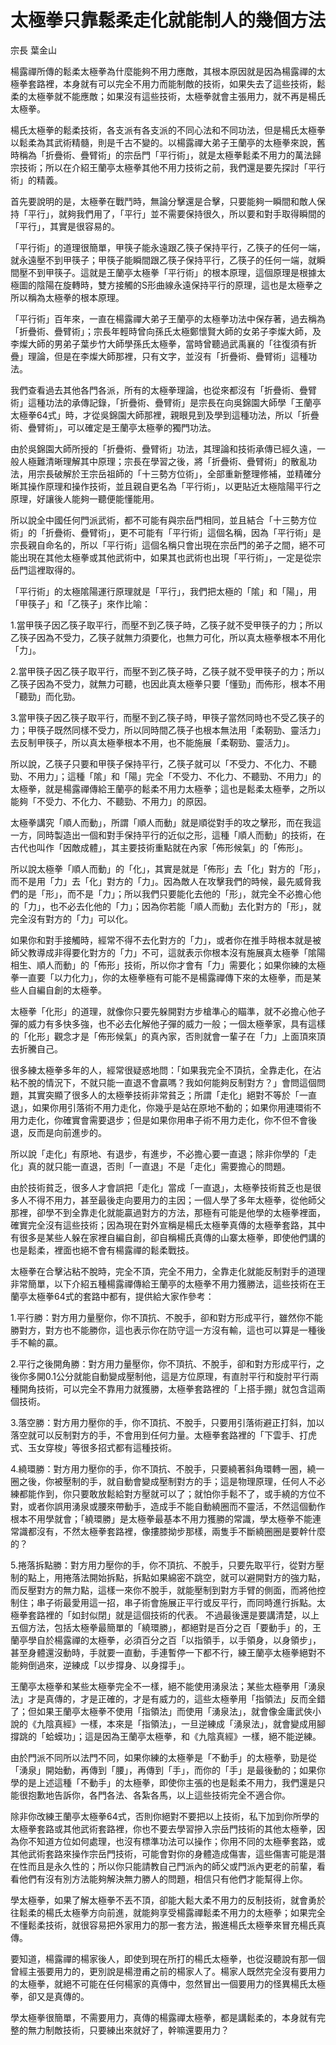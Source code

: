 # 太極拳只靠鬆柔走化就能制人的幾個方法

宗長
葉金山

楊露禪所傳的鬆柔太極拳為什麼能夠不用力應敵，其根本原因就是因為楊露禪的太極拳套路裡，本身就有可以完全不用力而能制敵的技術，如果失去了這些技術，鬆柔的太極拳就不能應敵；如果沒有這些技術，太極拳就會主張用力，就不再是楊氏太極拳。

楊氏太極拳的鬆柔技術，各支派有各支派的不同心法和不同功法，但是楊氏太極拳以鬆柔為其武術精髓，則是千古不變的。以楊露禪大弟子王蘭亭的太極拳來說，舊時稱為「折疊術、疊臂術」的宗岳門「平行術」，就是太極拳鬆柔不用力的萬法歸宗技術；所以在介紹王蘭亭太極拳其他不用力技術之前，我們還是要先探討「平行術」的精義。

首先要說明的是，太極拳在戰鬥時，無論分擊還是合擊，只要能夠一瞬間和敵人保持「平行」，就夠我們用了，「平行」並不需要保持很久，所以要和對手取得瞬間的「平行」，其實是很容易的。

「平行術」的道理很簡單，甲筷子能永遠跟乙筷子保持平行，乙筷子的任何一端，就永遠壓不到甲筷子；甲筷子能瞬間跟乙筷子保持平行，乙筷子的任何一端，就瞬間壓不到甲筷子。這就是王蘭亭太極拳「平行術」的根本原理，這個原理是根據太極圖的陰陽在旋轉時，雙方接觸的S形曲線永遠保持平行的原理，這也是太極拳之所以稱為太極拳的根本原理。

「平行術」百年來，一直在楊露禪大弟子王蘭亭的太極拳功法中保存著，過去稱為「折疊術、疊臂術」；宗長年輕時曾向孫氏太極鄭懷賢大師的女弟子李燦大師，及李燦大師的男弟子葉步竹大師學孫氏太極拳，當時曾聽過武禹襄的「往復須有折疊」理論，但是在李燦大師那裡，只有文字，並沒有「折疊術、疊臂術」這種功法。

我們查看過去其他各門各派，所有的太極拳理論，也從來都沒有「折疊術、疊臂術」這種功法的承傳記錄，「折疊術、疊臂術」是宗長在向吳錦園大師學「王蘭亭太極拳64式」時，才從吳錦園大師那裡，親眼見到及學到這種功法，所以「折疊術、疊臂術」，可以確定是王蘭亭太極拳的獨門功法。

由於吳錦園大師所授的「折疊術、疊臂術」功法，其理論和技術承傳已經久遠，一般人極難清晰理解其中原理；宗長在學習之後，將「折疊術、疊臂術」的散亂功法，用宗長破解於王宗岳祖師的「十三勢方位術」，全部重新整理修補，並精確分晰其操作原理和操作技術，並且親自更名為「平行術」，以更貼近太極陰陽平行之原理，好讓後人能夠一聽便能懂能用。

所以說全中國任何門派武術，都不可能有與宗岳門相同，並且結合「十三勢方位術」的「折疊術、疊臂術」，更不可能有「平行術」這個名稱，因為「平行術」是宗長親自命名的，所以「平行術」這個名稱只會出現在宗岳門的弟子之間，絕不可能出現在其他太極拳或其他武術中，如果其也武術也出現「平行術」，一定是從宗岳門這裡取得的。

「平行術」的太極隂陽運行原理就是「平行」，我們把太極的「隂」和「陽」，用「甲筷子」和「乙筷子」來作比喻：

1.當甲筷子因乙筷子取平行，而壓不到乙筷子時，乙筷子就不受甲筷子的力；所以乙筷子因為不受力，乙筷子就無力須要化，也無力可化，所以真太極拳根本不用化「力」。

2.當甲筷子因乙筷子取平行，而壓不到乙筷子時，乙筷子就不受甲筷子的力；所以乙筷子因為不受力，就無力可聽，也因此真太極拳只要「懂勁」而佈形，根本不用「聽勁」而化勁。

3.當甲筷子因乙筷子取平行，而壓不到乙筷子時，甲筷子當然同時也不受乙筷子的力；甲筷子既然同樣不受力，所以同時間乙筷子也根本無法用「柔靭勁、靈活力」去反制甲筷子，所以真太極拳根本不用，也不能施展「柔靭勁、靈活力」。

所以說，乙筷子只要和甲筷子保持平行，乙筷子就可以「不受力、不化力、不聽勁、不用力」；這種「隂」和「陽」完全「不受力、不化力、不聽勁、不用力」的太極拳，就是楊露禪傳給王蘭亭的鬆柔不用力太極拳；這也是鬆柔太極拳，之所以能夠「不受力、不化力、不聽勁、不用力」的原因。

太極拳講究「順人而動」，所謂「順人而動」就是順從對手的攻之擊形，而在我這一方，同時製造出一個和對手保持平行的近似之形，這種「順人而動」的技術，在古代也叫作「因敵成體」，其主要技術重點就在內家「佈形候氣」的「佈形」。

所以說太極拳「順人而動」的「化」，其實是就是「佈形」去「化」對方的「形」，而不是用「力」去「化」對方的「力」。因為敵人在攻擊我們的時候，最先威脅我們的是「形」，而不是「力」；所以我們只要能化去他的「形」，就完全不必擔心他的「力」，也不必去化他的「力」；因為你若能「順人而動」去化對方的「形」，就完全沒有對方的「力」可以化。

如果你和對手接觸時，經常不得不去化對方的「力」，或者你在推手時根本就是被師父教導成非得要化對方的「力」不可，這就表示你根本沒有施展真太極拳「隂陽相生、順人而動」的「佈形」技術，所以你才會有「力」需要化；如果你練的太極拳一直要「以力化力」，你的太極拳極有可能不是楊露禪傳下來的太極拳，而是某些人自編自創的太極拳。

太極拳「化形」的道理，就像你只要先躲開對方步槍準心的瞄準，就不必擔心他子彈的威力有多快多強，也不必去化解他子彈的威力一般；一個太極拳家，具有這樣的「化形」觀念才是「佈形候氣」的真內家，否則就會一輩子在「力」上面頂來頂去折騰自己。

很多練太極拳多年的人，經常很疑惑地問：「如果我完全不頂抗，全靠走化，在沾粘不脫的情況下，不就只能一直退不會贏嗎？我如何能夠反制對方？」會問這個問題，其實突顯了很多人的太極拳技術非常貧乏；所謂「走化」絕對不等於「一直退」，如果你用引落術不用力走化，你幾乎是站在原地不動的；如果你用連環術不用力走化，你確實會需要退步；但是如果你用串子術不用力走化，你不但不會後退，反而是向前進步的。

所以說「走化」有原地、有退步，有進步，不必擔心要一直退；除非你學的「走化」真的就只能一直退，否則「一直退」不是「走化」需要擔心的問題。

由於技術貧乏，很多人才會誤把「走化」當成「一直退」，太極拳技術貧乏也是很多人不得不用力，甚至最後走向要用力的主因；一個人學了多年太極拳，從他師父那裡，卻學不到全靠走化就能贏過對方的方法，那極有可能是他學的太極拳裡面，確實完全沒有這些技術；因為現在對外宣稱是楊氏太極拳真傳的太極拳套路，其中有很多是某些人躲在家裡自編自創，卻自稱楊氏真傳的山寨太極拳，即使他們講的也是鬆柔，裡面也絕不會有楊露禪的鬆柔戰技。

太極拳在合擊沾粘不脫時，完全不頂，完全不用力，全靠走化就能反制對手的道理非常簡單，以下介紹五種楊露禪傳給王蘭亭的太極拳不用力獲勝法，這些技術在王蘭亭太極拳64式的套路中都有，提供給大家作參考：

1.平行勝：對方用力量壓你，你不頂抗、不脫手，卻和對方形成平行，雖然你不能勝對方，對方也不能勝你，這也表示你在防守這一方沒有輸，這也可以算是一種後手不輸的贏。

2.平行之後開角勝：對方用力量壓你，你不頂抗、不脫手，卻和對方形成平行，之後你多開0.1公分就能自動變成壓制他，這是方位原理，有直肘平行和旋肘平行兩種開角技術，可以完全不靠用力就獲勝，太極拳套路裡的「上搭手掤」就包含這兩個技術。

3.落空勝：對方用力壓你的手，你不頂抗、不脫手，只要用引落術避正打斜，加以落空就可以反制對方的手，不會用到任何力量。太極拳套路裡的「下雲手、打虎式、玉女穿梭」等很多招式都有這種技術。

4.繞環勝：對方用力壓你的手，你不頂抗、不脫手，只要繞著斜角環轉一圈，繞一圈之後，你被壓制的手，就自動會變成壓制對方的手；這是物理原理，任何人不必練都能作到，你只要敢放鬆給對方壓就可以了；就怕你手鬆不了，或手繞的方位不對，或者你誤用湧泉或腰來帶動手，造成手不能自動繞圈而不靈活，不然這個動作根本不用學就會；「繞環勝」是太極拳最基本不用力獲勝的常識，學太極拳不能連常識都沒有，不然太極拳套路裡，像摟膝拗步那樣，兩隻手不斷繞圈圈是要幹什麼的？

5.捲落拆點勝：對方用力壓你的手，你不頂抗、不脫手，只要先取平行，從對方壓制的點上，用捲落法開始拆點，拆點如果綿密不跳空，就可以避開對方的強力點，而反壓對方的無力點，這樣一來你不脫手，就能壓制到對方手臂的側面，而將他控制住；串子術最愛用這一招，串子術會施展正平行或反平行，而同時進行拆點。太極拳套路裡的「如封似閉」就是這個技術的代表。
不過最後還是要講清楚，以上五個方法，包括太極拳最簡單的「繞環勝」，都絕對是百分之百「要動手」的，王蘭亭學自於楊露禪的太極拳，必須百分之百「以指領手，以手領身，以身領步」，甚至身體還沒動時，手就要一直動，手連暫停一下都不行，練王蘭亭太極拳絕對不能夠倒過來，逆練成「以步撐身、以身撐手」。

王蘭亭太極拳和某些太極拳完全不一樣，絕不能使用湧泉法；某些太極拳用「湧泉法」才是真傳的，才是正確的，才是有威力的，這些太極拳用「指領法」反而全錯了；但如果王蘭亭太極拳不使用「指領法」而使用「湧泉法」，就會像金庸武俠小說的《九陰真經》一樣，本來是「指領法」，一旦逆練成「湧泉法」，就會變成用腳撐跳的「蛤蟆功」；這是因為王蘭亭太極拳，和《九陰真經》一樣，絕不能逆練。

由於門派不同所以法門不同，如果你練的太極拳是「不動手」的太極拳，勁是從「湧泉」開始動，再傳到「腰」，再傳到「手」，而你的「手」是最後動的；如果你學的是上述這種「不動手」的太極拳，即使你主張的也是鬆柔不用力，我們還是只能很抱歉地告訴你，各門各法、各紮各馬，以上這些技術完全不適合你。

除非你改練王蘭亭太極拳64式，否則你絕對不要把以上技術，私下加到你所學的太極拳套路或其他武術套路裡，你也不要去學習摻入宗岳門技術的其他太極拳，因為你不知道方位如何處理，也沒有標準功法可以操作；你用不同的太極拳套路，或其他武術套路來操作宗岳門技術，可能會對你的身體造成傷害，這些傷害可能是潛在性而且是永久性的；所以你只能請教自己門派內的師父或門派內更老的前輩，看看他們有沒有別方法能夠解決無力勝人的問題，相信只有他們才能幫得上你。

學太極拳，如果了解太極拳不丟不頂，卻能大鬆大柔不用力的反制技術，就會勇於往鬆柔的楊氏太極拳方向前進，就能夠享受楊露禪鬆柔不用力的太極拳；如果完全不懂鬆柔技術，就很容易把外家用力的那一套方法，搬進楊氏太極拳來冒充楊氏真傳。

要知道，楊露禪的楊家後人，即使到現在所打的楊氏太極拳，也從沒聽說有那一個曾經主張要用力的，更別說是楊澄甫之前的楊家人了。楊家人既然完全沒有要用力的太極拳，就絕不可能在任何楊家的真傳中，忽然冒出一個要用力的怪異楊氏太極拳，卻又是真傳的。

學太極拳很簡單，不需要用力，真傳的楊露禪太極拳，都是講鬆柔的，本身就有完整的無力制敵技術，只要練出來就好了，幹嘛還要用力？
